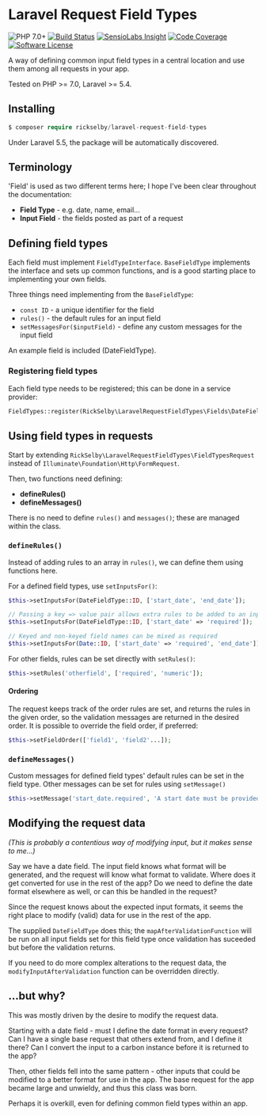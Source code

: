 # Laravel Request Field Types

![PHP 7.0+](https://img.shields.io/badge/php-7.0%2B-blue.svg)
[![Build Status](https://img.shields.io/travis/rickselby/laravel-request-field-types.svg)](https://travis-ci.org/rickselby/laravel-request-field-types)
[![SensioLabs Insight](https://img.shields.io/sensiolabs/i/065c32de-1142-4943-b5ed-b5ce6771ec8a.svg)](https://insight.sensiolabs.com/projects/065c32de-1142-4943-b5ed-b5ce6771ec8a)
[![Code Coverage](https://img.shields.io/codecov/c/github/rickselby/laravel-request-field-types.svg)](https://codecov.io/gh/rickselby/laravel-request-field-types)
[![Software License](https://img.shields.io/badge/license-MIT-brightgreen.svg)](LICENSE)

A way of defining common input field types in a central location and use them among all requests in your app.

Tested on PHP >= 7.0, Laravel >= 5.4.

## Installing

```php
$ composer require rickselby/laravel-request-field-types
```

Under Laravel 5.5, the package will be automatically discovered.

## Terminology

'Field' is used as two different terms here; I hope I've been clear throughout the documentation:

* **Field Type** - e.g. date, name, email...
* **Input Field** - the fields posted as part of a request

## Defining field types

Each field must implement `FieldTypeInterface`. `BaseFieldType` implements the interface and sets up
common functions, and is a good starting place to implementing your own fields.

Three things need implementing from the `BaseFieldType`:

* `const ID` - a unique identifier for the field
* `rules()` - the default rules for an input field
* `setMessagesFor($inputField)` - define any custom messages for the input field

An example field is included (DateFieldType).

### Registering field types

Each field type needs to be registered; this can be done in a service provider:

```php
FieldTypes::register(RickSelby\LaravelRequestFieldTypes\Fields\DateFieldType::class);
```

## Using field types in requests

Start by extending `RickSelby\LaravelRequestFieldTypes\FieldTypesRequest`
instead of `Illuminate\Foundation\Http\FormRequest`.

Then, two functions need defining:

* **defineRules()**
* **defineMessages()**

There is no need to define `rules()` and `messages()`; these are managed within the class.

### `defineRules()`

Instead of adding rules to an array in `rules()`, we can define them using functions here.

For a defined field types, use `setInputsFor()`:

```php
$this->setInputsFor(DateFieldType::ID, ['start_date', 'end_date']);

// Passing a key => value pair allows extra rules to be added to an input field;
$this->setInputsFor(DateFieldType::ID, ['start_date' => 'required']);

// Keyed and non-keyed field names can be mixed as required
$this->setInputsFor(Date::ID, ['start_date' => 'required', 'end_date']);
```

For other fields, rules can be set directly with `setRules()`:
```php
$this->setRules('otherfield', ['required', 'numeric']);
```

#### Ordering

The request keeps track of the order rules are set, and returns the rules in the given order, so the validation
messages are returned in the desired order. It is possible to override the field order, if preferred:

```php
$this->setFieldOrder(['field1', 'field2'...]);
```

### `defineMessages()`

Custom messages for defined field types' default rules can be set in the field type.
Other messages can be set for rules using `setMessage()`

```php
$this->setMessage('start_date.required', 'A start date must be provided.');
```

## Modifying the request data

_(This is probably a contentious way of modifying input, but it makes sense to me...)_

Say we have a date field. The input field knows what format will be generated, and the request will
know what format to validate. Where does it get converted for use in the rest of the app? Do we
need to define the date format elsewhere as well, or can this be handled in the request?

Since the request knows about the expected input formats, it seems the right place to modify (valid) data
for use in the rest of the app.

The supplied `DateFieldType` does this; the `mapAfterValidationFunction` will be run on all input fields set for this
field type once validation has suceeded but before the validation returns.

If you need to do more complex alterations to the request data, the `modifyInputAfterValidation` function can be
overridden directly.

## ...but why?

This was mostly driven by the desire to modify the request data.

Starting with a date field - must I define the date format in every request? Can I have a single base
request that others extend from, and I define it there? Can I convert the input to a carbon instance
before it is returned to the app?

Then, other fields fell into the same pattern - other inputs that could be modified to a better format
for use in the app. The base request for the app became large and unwieldy, and thus this class was born.

Perhaps it is overkill, even for defining common field types within an app.
